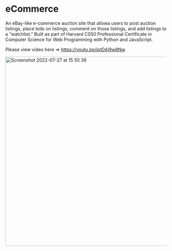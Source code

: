 # eCommerce
An eBay-like e-commerce auction site that allowa users to post auction listings, place bids on listings, comment on those listings, and add listings to a “watchlist.” Built as part of Harvard CS50 Professional Certificate in Computer Science for Web Programming with Python and JavaScript. 

Please view video here => https://youtu.be/jptD4j9w8Nw

<img width="590" alt="Screenshot 2022-07-27 at 15 50 36" src="https://user-images.githubusercontent.com/63313596/181564870-e590301a-9325-4802-b2ca-bac972938f6e.png">



